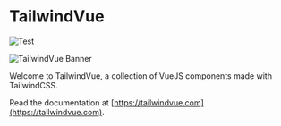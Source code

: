 # TailwindVue

![Test](https://github.com/tailwindvue/tailwindvue/workflows/Test/badge.svg?branch=master)

![TailwindVue Banner](https://repository-images.githubusercontent.com/250559015/d5b58100-744c-11ea-83fc-7e6d587b7575)

Welcome to TailwindVue, a collection of VueJS components made with TailwindCSS.

Read the documentation at [https://tailwindvue.com](https://tailwindvue.com).
